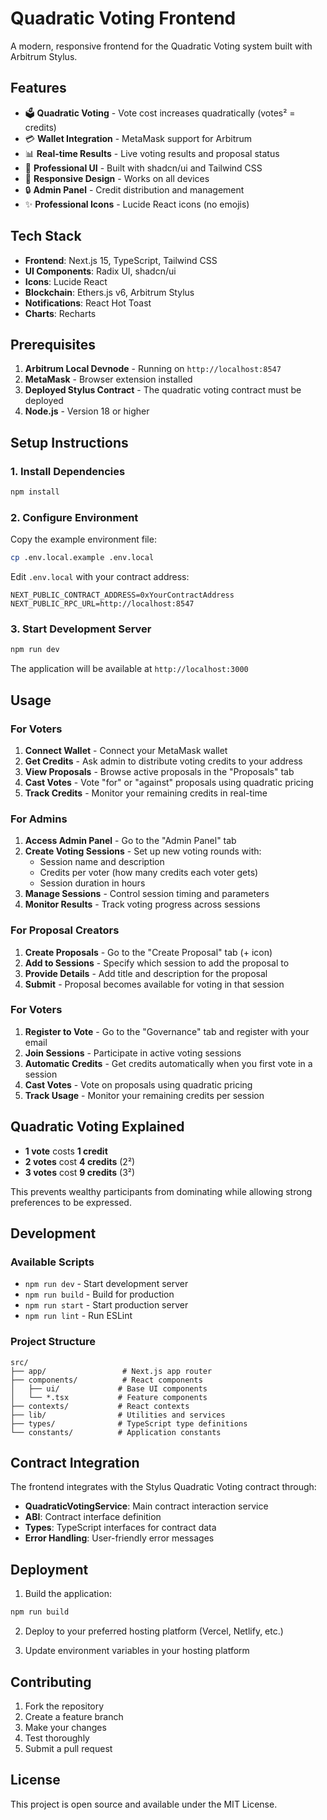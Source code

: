 # Quadratic Voting Frontend

A modern, responsive frontend for the Quadratic Voting system built with Arbitrum Stylus.

## Features

- 🗳️ **Quadratic Voting** - Vote cost increases quadratically (votes² = credits)
- 💳 **Wallet Integration** - MetaMask support for Arbitrum
- 📊 **Real-time Results** - Live voting results and proposal status
- 🎨 **Professional UI** - Built with shadcn/ui and Tailwind CSS
- 📱 **Responsive Design** - Works on all devices
- 🔒 **Admin Panel** - Credit distribution and management
- ✨ **Professional Icons** - Lucide React icons (no emojis)

## Tech Stack

- **Frontend**: Next.js 15, TypeScript, Tailwind CSS
- **UI Components**: Radix UI, shadcn/ui
- **Icons**: Lucide React
- **Blockchain**: Ethers.js v6, Arbitrum Stylus
- **Notifications**: React Hot Toast
- **Charts**: Recharts

## Prerequisites

1. **Arbitrum Local Devnode** - Running on `http://localhost:8547`
2. **MetaMask** - Browser extension installed
3. **Deployed Stylus Contract** - The quadratic voting contract must be deployed
4. **Node.js** - Version 18 or higher

## Setup Instructions

### 1. Install Dependencies

```bash
npm install
```

### 2. Configure Environment

Copy the example environment file:

```bash
cp .env.local.example .env.local
```

Edit `.env.local` with your contract address:

```env
NEXT_PUBLIC_CONTRACT_ADDRESS=0xYourContractAddress
NEXT_PUBLIC_RPC_URL=http://localhost:8547
```

### 3. Start Development Server

```bash
npm run dev
```

The application will be available at `http://localhost:3000`

## Usage

### For Voters

1. **Connect Wallet** - Connect your MetaMask wallet
2. **Get Credits** - Ask admin to distribute voting credits to your address
3. **View Proposals** - Browse active proposals in the "Proposals" tab
4. **Cast Votes** - Vote "for" or "against" proposals using quadratic pricing
5. **Track Credits** - Monitor your remaining credits in real-time

### For Admins

1. **Access Admin Panel** - Go to the "Admin Panel" tab
2. **Create Voting Sessions** - Set up new voting rounds with:
   - Session name and description
   - Credits per voter (how many credits each voter gets)
   - Session duration in hours
3. **Manage Sessions** - Control session timing and parameters
4. **Monitor Results** - Track voting progress across sessions

### For Proposal Creators

1. **Create Proposals** - Go to the "Create Proposal" tab (+ icon)
2. **Add to Sessions** - Specify which session to add the proposal to
3. **Provide Details** - Add title and description for the proposal
4. **Submit** - Proposal becomes available for voting in that session

### For Voters

1. **Register to Vote** - Go to the "Governance" tab and register with your email
2. **Join Sessions** - Participate in active voting sessions
3. **Automatic Credits** - Get credits automatically when you first vote in a session
4. **Cast Votes** - Vote on proposals using quadratic pricing
5. **Track Usage** - Monitor your remaining credits per session

## Quadratic Voting Explained

- **1 vote** costs **1 credit**
- **2 votes** cost **4 credits** (2²)
- **3 votes** cost **9 credits** (3²)

This prevents wealthy participants from dominating while allowing strong preferences to be expressed.

## Development

### Available Scripts

- `npm run dev` - Start development server
- `npm run build` - Build for production
- `npm run start` - Start production server
- `npm run lint` - Run ESLint

### Project Structure

```
src/
├── app/                 # Next.js app router
├── components/          # React components
│   ├── ui/             # Base UI components
│   └── *.tsx           # Feature components
├── contexts/           # React contexts
├── lib/                # Utilities and services
├── types/              # TypeScript type definitions
└── constants/          # Application constants
```

## Contract Integration

The frontend integrates with the Stylus Quadratic Voting contract through:

- **QuadraticVotingService**: Main contract interaction service
- **ABI**: Contract interface definition
- **Types**: TypeScript interfaces for contract data
- **Error Handling**: User-friendly error messages

## Deployment

1. Build the application:

```bash
npm run build
```

2. Deploy to your preferred hosting platform (Vercel, Netlify, etc.)

3. Update environment variables in your hosting platform

## Contributing

1. Fork the repository
2. Create a feature branch
3. Make your changes
4. Test thoroughly
5. Submit a pull request

## License

This project is open source and available under the MIT License.
